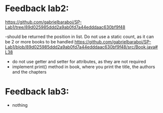 # Feedback lab2:
https://github.com/gabrielbaraboi/SP-Lab1/tree/89d025985ddd2a9ab0fd7a44edddaac630bf9f48

-should be returned the position in list. Do not use a static count, as it can be 2 or more books to be handled
https://github.com/gabrielbaraboi/SP-Lab1/blob/89d025985ddd2a9ab0fd7a44edddaac630bf9f48/src/Book.java#L38

- do not use getter and setter for attributes, as they are not required
- implement print() method in book, where you print the title, the authors and the chapters


# Feedback lab3:
- nothing
